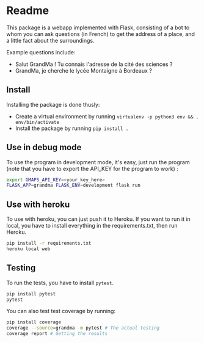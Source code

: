 <!-- README.md --- 
;; 
;; Filename: README.md
;; Author: Louise <louise>
;; Created: Sat Apr 18 18:42:21 2020 (+0200)
;; Last-Updated: Fri Apr 24 15:29:36 2020 (+0200)
;;           By: Louise <louise>
 -->
# Readme

This package is a webapp implemented with Flask, consisting of a bot to whom you can
ask questions (in French) to get the address of a place, and a little fact about the
surroundings.

Example questions include:

 - Salut GrandMa ! Tu connais l'adresse de la cité des sciences ?
 - GrandMa, je cherche le lycée Montaigne à Bordeaux ?

## Install
Installing the package is done thusly: 

 - Create a virtual environment by running `virtualenv -p python3 env && . env/bin/activate`
 - Install the package by running `pip install .`

## Use in debug mode
To use the program in development mode, it's easy, just run the program (note that you
have to export the API_KEY for the program to work) :

```bash
export GMAPS_API_KEY=<your_key_here>
FLASK_APP=grandma FLASK_ENV=development flask run
```

## Use with heroku
To use with heroku, you can just push it to Heroku. If you want to run it in local, you
have to install everything in the requirements.txt, then run Heroku.

```bash
pip install -r requirements.txt
heroku local web
```

## Testing
To run the tests, you have to install `pytest`.

```bash
pip install pytest
pytest
```

You can also test test coverage by running:

```bash
pip install coverage 
coverage --source=grandma -m pytest # The actual testing
coverage report # Getting the results
```
